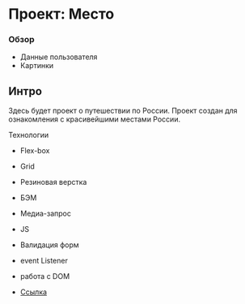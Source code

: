 # Проект: Место

### Обзор

* Данные пользователя
* Картинки


## Интро
Здесь будет проект о путешествии по России. Проект создан для ознакомления с красивейшими местами России.

Технологии

* Flex-box
* Grid
* Резиновая верстка
* БЭМ
* Медиа-запрос
* JS
* Валидация форм
* event Listener
* работа с DOM

* [Ссылка](https://sergejjlozjuk.github.io/mesto/?)  